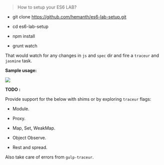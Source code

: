 > How to setup your ES6 LAB?

* git clone https://github.com/hemanth/es6-lab-setup.git

* cd es6-lab-setup

* npm install 

* grunt watch

That would watch for any changes in `js` and `spec` dir and fire a `traceur` and `jasmine` task.


__Sample usage:__

![](/image/es6-lab.gif)


__TODO :__

Provide support for the below with shims or by exploring `traceur` flags:

* Module.

* Proxy.

* Map, Set, WeakMap. 

* Object Observe. 

* Rest and spread.

Also take care of errors from `gulp-traceur`.


